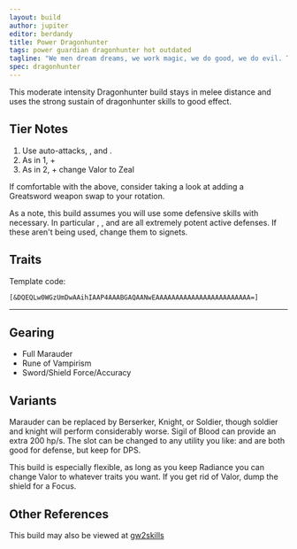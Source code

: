 ```yaml
---
layout: build
author: jupiter
editor: berdandy
title: Power Dragonhunter
tags: power guardian dragonhunter hot outdated
tagline: "We men dream dreams, we work magic, we do good, we do evil. The dragons do not dream. They are dreams. They do not work magic: it is their substance, their being. They do not do; they are."
spec: dragonhunter
---
```


This moderate intensity Dragonhunter build stays in melee distance and uses the strong sustain of dragonhunter skills to good effect.

## Tier Notes

1. Use auto-attacks, <span data-aw2-key="F1" data-aw2-skill="29887"></span>, and <span data-aw2-key="2" data-aw2-skill="9097"></span>.
2. As in 1, + <span data-aw2-key="7" data-aw2-skill="30364"></span>
3. As in 2, + change Valor to Zeal

If comfortable with the above, consider taking a look at adding a Greatsword weapon swap to your rotation. 

As a note, this build assumes you will use some defensive skills with necessary. In particular <span data-aw2-key="F3" data-aw2-skill="30039"></span>, <span data-aw2-key="6" data-aw2-skill="21664"></span>, and <span data-aw2-key="0" data-aw2-skill="9154"></span> are all extremely potent active defenses. If these aren't being used, change them to signets.

## Traits

Template code:

`[&DQEQLw0WGzUmDwAAihIAAP4AAABGAQAANwEAAAAAAAAAAAAAAAAAAAAAAAA=]`

---

<div
  data-armory-embed='skills'
  data-armory-ids='21664,30364,9093,9150,9154'
>
</div>
<div
  data-armory-embed='specializations'
  data-armory-ids='16,13,27'
  data-armory-16-traits='574,565,579'
  data-armory-13-traits='581,580,585'
  data-armory-27-traits='1898,2037,1955'
>
</div>


## Gearing

- Full Marauder
- Rune of Vampirism
- Sword/Shield Force/Accuracy

## Variants

Marauder can be replaced by Berserker, Knight, or Soldier, though soldier and knight will perform considerably worse. Sigil of Blood can provide an extra 200 hp/s. The <span data-aw2-key="7" data-aw2-skill="30364"></span> slot can be changed to any utility you like: <span data-aw2-key="7" data-aw2-skill="9152"></span> and <span data-aw2-key="7" data-aw2-skill="9153"></span> are both good for defense, but keep <span data-aw2-key="7" data-aw2-skill="30364"></span> for DPS.

This build is especially flexible, as long as you keep Radiance you can change Valor to whatever traits you want. If you get rid of Valor, dump the shield for a Focus. 

## Other References

This build may also be viewed at [gw2skills](http://gw2skills.net/editor/?PWgAw6lVwcYTMK2IWePWtaA-zRJYiRD/YEJBqUA+HA-e)

